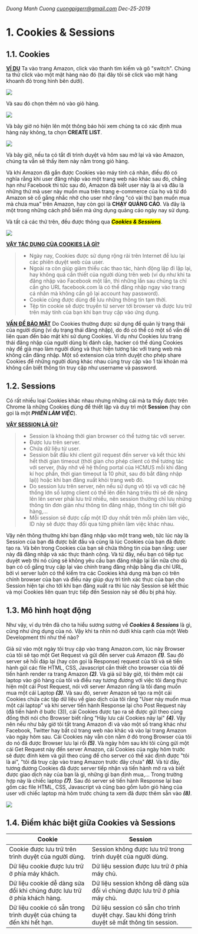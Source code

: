 *Duong Manh Cuong*
*cuongpigerr@gmail.com*
*Dec-25-2019*

# 1. Cookies & Sessions
## 1.1. Cookies

<ins>**VÍ DỤ**</ins>
Ta vào trang Amazon, click vào thanh tìm kiếm và gõ "switch". Chúng ta thử click vào một mặt hàng nào đó (tại đây tôi sẽ click vào mặt hàng khoanh đỏ trong hình bên dưới).

![](https://b.f8.photo.talk.zdn.vn/3471601379999266659/ff56f188b70e4e50171f.jpg)

Và sau đó chọn thêm nó vào giỏ hàng.

![](https://b.f9.photo.talk.zdn.vn/1537941403100134534/11c05bd0de5627087e47.jpg)

Và bây giờ nó hiện lên một thông báo hỏi xem chúng ta có xác định mua hàng này không, ta chọn **CREATE LIST**.

![](https://b.f9.photo.talk.zdn.vn/7719429200456377549/25202d9baa1d53430a0c.jpg)

Và bây giờ, nếu ta có tắt đi trình duyệt và hôm sau mở lại và vào Amazon, chúng ta vẫn sẽ thấy item này nằm trong giỏ hàng.

Và khi Amazon đã gắn được Cookies vào máy tính cá nhân, điều đó có nghĩa rằng khi user đăng nhập vào một trang web nào khác sau đó, chẳng hạn như Facebook thì tức sau đó, Amazon đã biết user này là ai và đâu là những thứ mà user này muốn mua trên trang e-commerce của họ và từ đó Amazon sẽ cố gắng nhắc nhở cho user nhớ rằng "có vài thứ bạn muốn mua mà chưa mua" trên Amazon, hay còn gọi là **CHẠY QUẢNG CÁO**. Và đây là một trong những cách phổ biến mà ứng dụng quảng cáo ngày nay sử dụng.

Và tất cả các thứ trên, đều được thông qua <mark>***Cookies & Sessions***</mark>.

![](https://b.f7.photo.talk.zdn.vn/6092205103224397800/5c2bed5019d6e088b9c7.jpg)

<ins>**VẬY TÁC DỤNG CỦA COOKIES LÀ GÌ?**</ins>
> * Ngày nay, Cookies được sử dụng rộng rãi trên Internet để lưu lại các phiên duyệt web của user.
> * Ngoài ra còn giúp giảm thiểu các thao tác, hành động lặp đi lặp lại, hay không quá cần thiết của người dùng trên web (ví dụ như khi ta đăng nhập vào Facebook một lần, thì những lần sau chúng ta chỉ cần gho URL facebook.com là có thể đăng nhập ngay vào trang cá nhân mà không cần gõ lại account hay password).
> * Cookie cũng được dùng để lưu những thông tin tạm thời.
> * Tệp tin cookie sẽ được truyền từ server tới browser và được lưu trữ trên máy tính của bạn khi bạn truy cập vào ứng dụng.

<ins>**VẤN ĐỀ BẢO MẬT**</ins>
Do Cookies thường được sử dụng để quản lý trạng thái của người dùng (ví dụ trạng thái đăng nhập), do đó có thể có một số vấn đề liên quan đến bảo mật khi sử dụng Cookies. Ví dụ như Cookies lưu trạng thái đăng nhập của người dùng bị đánh cắp, hacker có thể dùng Cookies này để giả mạo làm người dùng và thực hiện tương tác với trang web mà không cần đăng nhập. Một số extension của trình duyệt cho phép share Cookies để những người dùng khác nhau cùng truy cập vào 1 tài khoản mà không cần biết thông tin truy cập như username và password.


## 1.2. Sessions
Có rất nhiều loại Cookies khác nhau nhưng những cái mà ta thấy được trên Chrome là những Cookies dùng để thiết lập và duy trì một **Session** (hay còn gọi là một ***PHIÊN LÀM VIỆC***).

<ins>**VẬY SESSION LÀ GÌ?**</ins>
> * Session là khoảng thời gian browser có thể tương tác với server.
> * Được lưu trên server.
> * Chứa dữ liệu từ user.
> * Session bắt đầu khi client gửi request đến server và kết thúc khi hết thời gian timeout (thời gian cho phép client có thể tương tác với server, (hãy nhớ về hệ thống portal của HCMUS mỗi khi đăng kí học phần, thời gian timeout là 10 phút, sau đó bắt đăng nhập lại)) hoặc khi bạn đăng xuất khỏi trang web đó. 
> * Do session lưu trên server, nên nếu sử dụng vô tội vạ với các hệ thống lớn số lượng client có thể lên đến hàng triệu thì sẽ đè nặng lên lên server phải lưu trữ nhiều, nên session thường chỉ lưu những thông tin đơn giản như thông tin đăng nhập, thông tin chi tiết giỏ hàng,...
> * Mỗi session sẽ được cấp một ID duy nhất trên mỗi phiên làm việc, ID này sẽ được thay đổi qua từng phiên làm việc khác nhau.

Vậy nên thông thường khi bạn đăng nhập vào một trang web, tức lúc này là Session của bạn đã được bắt đầu và cũng là lúc Cookies của bạn đã được tạo ra. Và bên trong Cookies của bạn sẽ chứa thông tin của bạn rằng: user này đã đăng nhập và xác thực thành công. Và từ đây, nếu bạn có tiếp tục duyệt web thì nó cũng sẽ không yêu cầu bạn đăng nhập lại lần nữa cho dù bạn có cố gắng truy cập lại vào chính trang đăng nhập bằng địa chỉ URL, bởi vì server luôn có thể kiểm tra các Cookies khả dụng mà bạn có trên chính browser của bạn và điều này giúp duy trì tính xác thực của bạn cho Session hiện tại cho tới khi bạn đăng xuất ra thì lúc này Session sẽ kết thúc và mọi Cookies liên quan trực tiếp đến Session này sẽ đều bị phá hủy.


## 1.3. Mô hình hoạt động
Như vậy, ví dụ trên đã cho ta hiểu sương sương về ***Cookies & Sessions*** là gì, cũng như ứng dụng của nó. Vậy khi ta nhìn nó dưới khía cạnh của một Web Development thì như thế nào?

Giả sử vào một ngày tôi truy cập vào trang Amazon.com, lúc này Browser của tôi sẽ tạo một Get Request và gửi đến server cuả Amazon **_(1)_**. Sau đó server sẽ hồi đáp lại (hay còn gọi là Response) request của tôi và sẽ tiến hành gửi các file HTML, CSS, Javascript cần thiết cho browser của tôi để tiến hành render ra trang Amazon **_(2)_**. Và giả sử bây giờ, tôi thêm một cái laptop vào giỏ hàng của tôi và điều nay tương đương với việc tôi đang thực hiện một cái Post Request, nói với server Amazon rằng là tôi đang muốn mua một cái Laptop **_(3)_**. Và sau đó, server Amazon sẽ tạo ra một cái Cookies chứa các tập dữ liệu về giao dịch của tôi rằng "User này muốn mua một cái laptop" và khi server tiến hành Response lại cho Post Request này (đã tiến hành ở bước (3)), cái Cookies được tạo ra sẽ được gửi theo cùng đồng thời nói cho Browser biết rằng "Hãy lưu cái Cookies này lại" **_(4)_**. Vậy nên nếu như bây giờ tôi tắt trang Amazon đi và vào một số trang khác như Facebook, Twitter hay bất cứ trang web nào khác và vào lại trang Amazon vào ngày hôm sau. Cái Cookies này vẫn còn nằm ở đó trong Browser của tôi do nó đã được Browser lưu lại rồi **_(5)_**. Và ngày hôm sau khi tôi cũng gửi một cái Get Request này đến server Amazon, cái Cookies của ngày hôm trước sẽ được đính kèm và gửi theo cùng để cho server có thể xác định được "tôi là ai", "tôi đã truy cập vào trang Amazon trước đây chưa" **_(6)_**. Và từ đây, tương đương Cookies đã được server tiếp nhận và tiến hành mở ra và biết được giao dịch này của bạn là gì, những gì bạn định mua,... Trong trường hợp này là chiếc laptop **_(7)_**. Sau đó server sẽ tiến hành Response lại bao gồm các file HTML, CSS, Javascript và cũng bao gồm luôn giỏ hàng của user với chiếc laptop mà hôm trước chúng ta xem đã được thêm sẵn vào **_(8)_**.

![](https://b.f6.photo.talk.zdn.vn/87796594043423019/05de46f02a71d32f8a60.jpg)


## 1.4. Điểm khác biệt giữa Cookies và Sessions
|Cookie|Session|
|-----------|-----------|
|Cookie được lưu trữ trên trình duyệt của người dùng.|Session không được lưu trữ trong trình duyệt của người dùng.|
| Dữ liệu cookie được lưu trữ ở phía máy khách.|Dữ liệu session được lưu trữ ở phía máy chủ.|
|Dữ liệu cookie dễ dàng sửa đổi khi chúng được lưu trữ ở phía khách hàng.|Dữ liệu session không dễ dàng sửa đổi vì chúng được lưu trữ ở phía máy chủ.|
|Dữ liệu cookie có sẵn trong trình duyệt của chúng ta đến khi hết hạn.|Dữ liệu session có sẵn cho trình duyệt chạy. Sau khi đóng trình duyệt sẽ mất thông tin session.|
